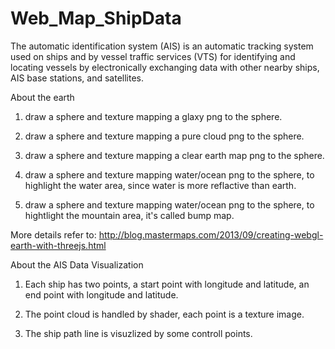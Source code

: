 # Web_Map_ShipData
The automatic identification system (AIS) is an automatic tracking system used on ships and by vessel traffic services (VTS) for identifying and locating vessels by electronically exchanging data with other nearby ships, AIS base stations, and satellites.


About the earth

1. draw a sphere and texture mapping a glaxy png to the sphere.

2. draw a sphere and texture mapping a pure cloud png to the sphere.

3. draw a sphere and texture mapping a clear earth map png to the sphere.

4. draw a sphere and texture mapping water/ocean png to the sphere, to highlight the water area, since water is more reflactive than earth.

5. draw a sphere and texture mapping water/ocean png to the sphere, to hightlight the mountain area, it's called bump map.

More details refer to: http://blog.mastermaps.com/2013/09/creating-webgl-earth-with-threejs.html


About the AIS Data Visualization
1. Each ship has two points, a start point with longitude and latitude, an end point with longitude and latitude.

2. The point cloud is handled by shader, each point is a texture image. 

3. The ship path line is visuzlized by some controll points. 
